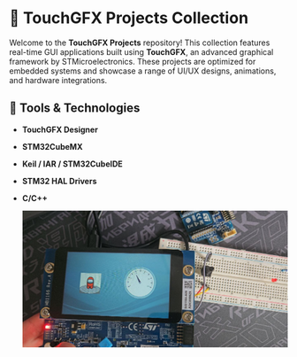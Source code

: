 # 🌟 TouchGFX Projects Collection

Welcome to the **TouchGFX Projects** repository! This collection features real-time GUI applications built using **TouchGFX**, an advanced graphical framework by STMicroelectronics. These projects are optimized for embedded systems and showcase a range of UI/UX designs, animations, and hardware integrations.

## 🧰 Tools & Technologies

- **TouchGFX Designer**  
- **STM32CubeMX**  
- **Keil / IAR / STM32CubeIDE**  
- **STM32 HAL Drivers**  
- **C/C++**

  ![UI](https://github.com/ariatgz/touchGFX/blob/main/photo_2025-05-03_00-54-53.jpg)
